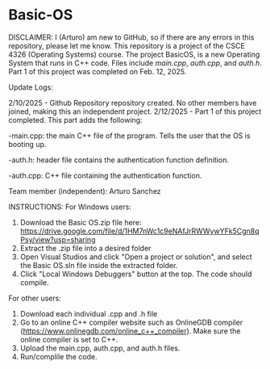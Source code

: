 # Basic-OS
DISCLAIMER: I (Arturo) am new to GitHub, so if there are any errors in this repository, please let me know.
This repository is a project of the CSCE 4326 (Operating Systems) course. The project BasicOS, is a new Operating System
that runs in C++ code. Files include *main.cpp*, *auth.cpp*, and *auth.h*. Part 1 of this project was completed on Feb. 12, 2025.

Update Logs:

2/10/2025 - Github Repository repository created. No other members have joined, making this an independent project.
2/12/2025 - Part 1 of this project completed. This part adds the following:

  -main.cpp: the main C++ file of the program. Tells the user that the OS is booting up.
  
  -auth.h: header file contains the authentication function definition.
  
  -auth.cpp: C++ file containing the authentication function.

Team member (independent): Arturo Sanchez

INSTRUCTIONS:
For Windows users:
1) Download the Basic OS.zip file here: https://drive.google.com/file/d/1HM7nWc1c9eNAfJrRWWywYFk5Cgn8qPsy/view?usp=sharing
2) Extract the .zip file into a desired folder
3) Open Visual Studios and click "Open a project or solution",
   and select the Basic OS.sln file inside the extracted folder.
4) Click "Local Windows Debuggers" button at the top. The code should compile.

For other users:
1) Download each individual .cpp and .h file
2) Go to an online C++ compiler website such as OnlineGDB compiler
   (https://www.onlinegdb.com/online_c++_compiler). Make sure the
   online compiler is set to C++.
3) Upload the main.cpp, auth.cpp, and auth.h files.
4) Run/complile the code.
